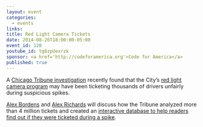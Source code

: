 ```yaml
---
layout: event
categories: 
  - events
links:
title: Red Light Camera Tickets
date: 2014-08-26T18:00:00-05:00
event_id: 120
youtube_id: tg8zpUexrzk
sponsor: <a href='http://codeforamerica.org'>Code for America</a>
published: true
---
```


A [Chicago Tribune investigation](http://www.chicagotribune.com/news/local/ct-red-light-camera-ticket-spikes-met-20140717,0,704793.story) recently found that the City’s [red light camera program](http://www.cityofchicago.org/city/en/depts/cdot/supp_info/red-light_cameraenforcement.html) may have been ticketing thousands of drivers unfairly during suspicious spikes. 

[Alex Bordens](https://twitter.com/alexbordens) and [Alex Richards](https://twitter.com/alexrichards) will discuss how the Tribune analyzed more than 4 million tickets and created an [interactive database to help readers find out if they were ticketed during a spike](http://apps.chicagotribune.com/news/local/red-light-camera-tickets/).